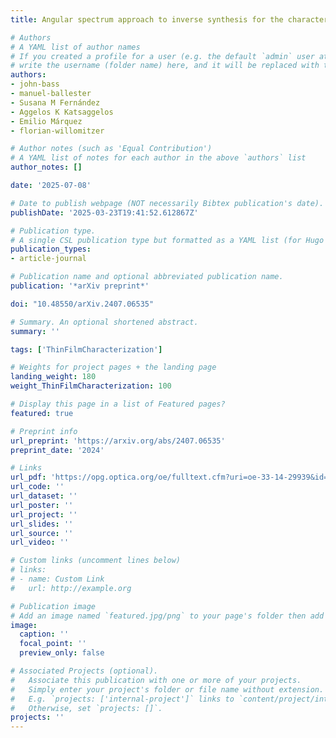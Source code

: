 ```yaml
---
title: Angular spectrum approach to inverse synthesis for the characterization of optical and geometrical properties of semiconductor thin films 

# Authors
# A YAML list of author names
# If you created a profile for a user (e.g. the default `admin` user at `content/authors/admin/`), 
# write the username (folder name) here, and it will be replaced with their full name and linked to their profile.
authors:
- john-bass
- manuel-ballester
- Susana M Fernández
- Aggelos K Katsaggelos
- Emilio Márquez
- florian-willomitzer

# Author notes (such as 'Equal Contribution')
# A YAML list of notes for each author in the above `authors` list
author_notes: []

date: '2025-07-08'

# Date to publish webpage (NOT necessarily Bibtex publication's date).
publishDate: '2025-03-23T19:41:52.612867Z'

# Publication type.
# A single CSL publication type but formatted as a YAML list (for Hugo requirements).
publication_types:
- article-journal

# Publication name and optional abbreviated publication name.
publication: '*arXiv preprint*'

doi: "10.48550/arXiv.2407.06535"

# Summary. An optional shortened abstract.
summary: ''

tags: ['ThinFilmCharacterization']

# Weights for project pages + the landing page
landing_weight: 180
weight_ThinFilmCharacterization: 100

# Display this page in a list of Featured pages?
featured: true

# Preprint info
url_preprint: 'https://arxiv.org/abs/2407.06535'
preprint_date: '2024'

# Links
url_pdf: 'https://opg.optica.org/oe/fulltext.cfm?uri=oe-33-14-29939&id=574003'
url_code: ''
url_dataset: ''
url_poster: ''
url_project: ''
url_slides: ''
url_source: ''
url_video: ''

# Custom links (uncomment lines below)
# links:
# - name: Custom Link
#   url: http://example.org

# Publication image
# Add an image named `featured.jpg/png` to your page's folder then add a caption below.
image:
  caption: ''
  focal_point: ''
  preview_only: false

# Associated Projects (optional).
#   Associate this publication with one or more of your projects.
#   Simply enter your project's folder or file name without extension.
#   E.g. `projects: ['internal-project']` links to `content/project/internal-project/index.md`.
#   Otherwise, set `projects: []`.
projects: ''
---
```

